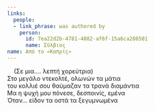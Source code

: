 ```yaml
---
links:
  people:
  - link_phrase: was authored by
    person:
      id: 7ea22d2b-4781-4882-af6f-15a6ca286501
      name: Σύλβιος
name: Από το «Καπρίς»
---
```


<p>&nbsp;&nbsp;&nbsp;&nbsp;(Σε μια.... λεπτή χορεύτρια) <br>
Στο μεγάλο ντεκολτέ, ολωνών τα μάτια<br>
του κολλιέ σου θαύμαζαν τα τρανά διαμάντια<br>
Μα η ψυχή μου πόνεσε, δεσποινίς, εμένα<br>
Όταν... είδον τα οστά τα ξεγυμνωμένα<br></p>

